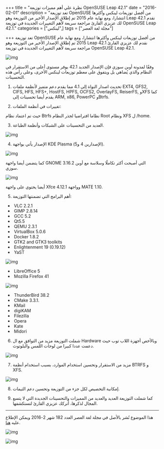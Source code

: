 +++
title = "نظرة علي أهم مميزات توزيعة OpenSUSE Leap 42.1"
date = "2016-02-01"
description = "تعد توزيعة OpenSUSE من أفضل توزيعات لينكس وأكثرها انتشارا، ومع نهاية عام 2015 تم إطلاق الإصدار الأخير من التوزيعة وهو Leap 42.1 نقدم لك عزيزي القارئ مراجعة سريعة لأهم التغييرات الجديدة في توزيعة OpenSUSE Leap 42.1."
categories = ["لينكس",]
tags = ["مجلة لغة العصر"]

+++
تعد توزيعة OpenSUSE من أفضل توزيعات لينكس وأكثرها انتشارا، ومع نهاية عام 2015 تم إطلاق الإصدار الأخير من التوزيعة وهو Leap 42.1 نقدم لك عزيزي القارئ مراجعة سريعة لأهم التغييرات الجديدة في توزيعة OpenSUSE Leap 42.1.

![img](thumbnail-0.png)

وفقًا لمدونة أوبن سوزي فإن الإصدار الجديد 42.1 يوفر مستوى أعلى من الاستقرار في النظام والذي يُضاهي بل ويتفوق على معظم توزيعات لينكس الأخرى، وعلى رأس هذه التحسينات.

 

1. تحديث اصدار النواة إلى 4.1 مما يقدم دعم متميز لأنظمة ملفات EXT4, GFS2, CIFS, HFS, HFS+, HostFS, HPFS, OCFS2, OverlayFS, ReiserFS, وXFS كما يقدم أيضا تحسينات إلى ARM, x86, PowerPC وBtrfs.

2. تغييرات في أنظمة الملفات:

حيث تم اعتماد نظام Btrfs نظاما افتراضيا لجذر النظام Root ونظام XFS ل /home.

3. العديد من التحسينات على الشبكات وأنظمة الطباعة.

![img](images/network.jpg)

4. الإصدار يأتي بواجهة KDE Plasma (الإصدارين 4 و5).

![img](images/kde.png)

 كما يتضمن أيضا واجهة GNOME 3.16.2 التي أصبحت أكثر تكاملًا وسلاسة مع أوبن سوزي.

![img](images/gnome.png)

أيضا يحتوي على واجهة Xfce 4.12.1 وواجهة MATE 1.10.

5. أهم البرامج التي تضمنتها التوزيعة:

- ​	VLC 2.2.1
- ​	GIMP 2.8.14
- ​	GCC 5.2
- ​	Qt5.5
- ​	QEMU 2.3.1
- ​	VirtualBox 5.0.6
- ​	Docker 1.8.2
- ​	GTK2 and GTK3 toolkits
- ​	Enlightenment 19 (0.19.12)
- ​	YaST

![img](images/yast.png)

- ​	LibreOffice 5
- ​	Mozilla Firefox 41

![img](images/firefox.png)

- ​	ThunderBird 38.2
- ​	CMake 3.3.1.
- ​	KMail
- ​	digiKAM
- ​	Filezilla
- ​	Opera
- ​	Kate
- ​	Midori 

6. شملت التوزيعة مزيد من التوافق مع ال Hardware وبالأخص أجهزة اللاب توب حيث دعمت عددا كبيرا من لوحات اللمس والبلوتوث.

![img](images/touchpad.jpg)

7. مزيد من الاستقرار وتحسين استخدام الموارد، بسبب استخدام أنظمة BTRFS و XFS.

![img](images/cpu.jpg)

8. إمكانية التخصيص لكل جزء من التوزيعة وتحسين دعم الثيمات.

9. كما شملت التوزيعة العديد والعديد من المميزات والتحسينات الجديدة التي لا يتسع المجال لذكرها، أتركك عزيزي القارئ لتستكشفها.

---

هذا الموضوع نُشر باﻷصل في مجلة لغة العصر العدد 182 شهر 2-2016 ويمكن الإطلاع عليه [هنا](https://drive.google.com/file/d/1Wx26dCh98PhkzJd_LJXU3NHNbzh88u1-/view?usp=sharing).

![img](images/182-1.png)

![img](images/182-2.png)

